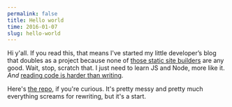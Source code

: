 ```yaml
---
permalink: false
title: Hello world
time: 2016-01-07
slug: hello-world
---
```


Hi y'all. If you read this, that means I've started my little developer’s blog that doubles as a project because none of [those static site builders](https://www.staticgen.com/) are any good. Wait, stop, scratch that. I just need to learn JS and Node, more like it. _And_ [reading code is harder than writing](http://www.joelonsoftware.com/articles/fog0000000069.html).
  
Here's [the repo](https://github.com/hoichi/hoichi.io), if you're curious. It's pretty messy and pretty much everything screams for rewriting, but it's a start.